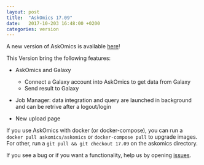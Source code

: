 ```yaml
---
layout: post
title:  "AskOmics 17.09"
date:   2017-10-203 16:48:00 +0200
categories: version
---
```


A new version of AskOmics is available [here](https://github.com/askomics/askomics/releases/tag/17.09)!

This Version bring the following features:

- AskOmics and Galaxy
    * Connect a Galaxy account into AskOmics to get data from Galaxy
    * Send result to Galaxy

- Job Manager: data integration and query are launched in background and can be retrive after a logout/login
- New upload page



If you use AskOmics with docker (or docker-compose), you can run a `docker pull askomics/askomics` or `docker-compose pull` to upgrade images. For other, run a `git pull && git checkout 17.09` on the askomics directory.

If you see a bug or if you want a functionality, help us by opening [issues](https://github.com/askomics/askomics/issues/new).